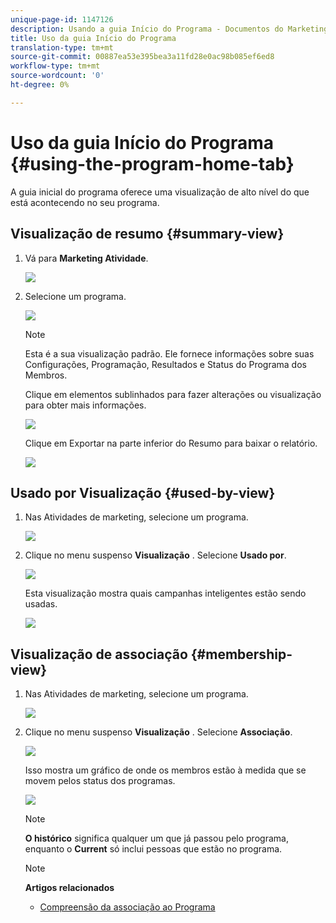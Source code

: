 ```yaml
---
unique-page-id: 1147126
description: Usando a guia Início do Programa - Documentos do Marketing - Documentação do produto
title: Uso da guia Início do Programa
translation-type: tm+mt
source-git-commit: 00887ea53e395bea3a11fd28e0ac98b085ef6ed8
workflow-type: tm+mt
source-wordcount: '0'
ht-degree: 0%

---
```



# Uso da guia Início do Programa {#using-the-program-home-tab}

A guia inicial do programa oferece uma visualização de alto nível do que está acontecendo no seu programa.

## Visualização de resumo {#summary-view}

1. Vá para **Marketing Atividade**.

   ![](assets/login-marketing-activities-1.png)

1. Selecione um programa.

   ![](assets/image2014-9-18-17-3a1-3a55.png)

   >[!NOTE]
   >
   >Esta é a sua visualização padrão. Ele fornece informações sobre suas Configurações, Programação, Resultados e Status do Programa dos Membros.

   Clique em elementos sublinhados para fazer alterações ou visualização para obter mais informações.

   ![](assets/image2014-9-18-17-3a2-3a53.png)

   Clique em Exportar na parte inferior do Resumo para baixar o relatório.

   ![](assets/image2014-9-18-17-3a3-3a47.png)

## Usado por Visualização {#used-by-view}

1. Nas Atividades de marketing, selecione um programa.

   ![](assets/image2014-9-18-17-3a4-3a24.png)

1. Clique no menu suspenso **Visualização** . Selecione **Usado por**.

   ![](assets/image2014-9-18-17-3a5-3a2.png)

   Esta visualização mostra quais campanhas inteligentes estão sendo usadas.

   ![](assets/image2014-9-18-17-3a6-3a4.png)

## Visualização de associação {#membership-view}

1. Nas Atividades de marketing, selecione um programa.

   ![](assets/image2014-9-18-17-3a7-3a25.png)

1. Clique no menu suspenso **Visualização** . Selecione **Associação**.

   ![](assets/image2014-9-18-17-3a7-3a49.png)

   Isso mostra um gráfico de onde os membros estão à medida que se movem pelos status dos programas.

   ![](assets/image2014-9-18-17-3a8-3a1.png)

   >[!NOTE]
   >
   >**O histórico** significa qualquer um que já passou pelo programa, enquanto o **Current** só inclui pessoas que estão no programa.

   >[!NOTE]
   >
   >**Artigos relacionados**
   >
   >    
   >    
   >    * [Compreensão da associação ao Programa](understanding-program-membership.md)


